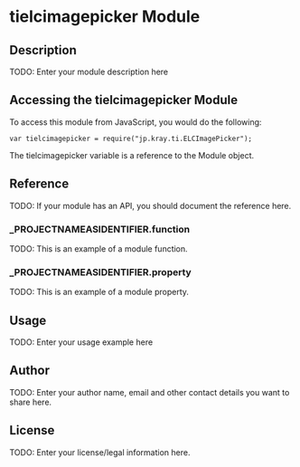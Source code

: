 # tielcimagepicker Module

## Description

TODO: Enter your module description here

## Accessing the tielcimagepicker Module

To access this module from JavaScript, you would do the following:

	var tielcimagepicker = require("jp.kray.ti.ELCImagePicker");

The tielcimagepicker variable is a reference to the Module object.	

## Reference

TODO: If your module has an API, you should document
the reference here.

### ___PROJECTNAMEASIDENTIFIER__.function

TODO: This is an example of a module function.

### ___PROJECTNAMEASIDENTIFIER__.property

TODO: This is an example of a module property.

## Usage

TODO: Enter your usage example here

## Author

TODO: Enter your author name, email and other contact
details you want to share here. 

## License

TODO: Enter your license/legal information here.
